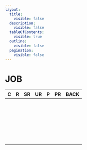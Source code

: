 ```yaml
---
layout:
  title:
    visible: false
  description:
    visible: false
  tableOfContents:
    visible: true
  outline:
    visible: false
  pagination:
    visible: false
---
```


# JOB

<table data-full-width="true"><thead><tr><th align="center">C</th><th align="center">R</th><th align="center">SR</th><th align="center">UR</th><th align="center">P</th><th align="center">PR</th><th align="center">BACK</th></tr></thead><tbody><tr><td align="center"><img src="https://rider-card.com/images/cardlist/card/RT1-016.png" alt="" data-size="original"></td><td align="center"><img src="https://rider-card.com/images/cardlist/card/RT1-015.png" alt="" data-size="original"></td><td align="center"></td><td align="center"></td><td align="center"></td><td align="center"></td><td align="center"><img src="https://www.rider-card.com/images/cardlist/card/odorimantis.png" alt="" data-size="original"></td></tr><tr><td align="center"><p><img src="https://rider-card.com/images/cardlist/card/RT0-003.png" alt="" data-size="original"></p><p><img src="https://rider-card.com/images/cardlist/card/RT1-018.png" alt="" data-size="original"></p></td><td align="center"></td><td align="center"><img src="https://rider-card.com/images/cardlist/card/RT1-017.png" alt="" data-size="original"></td><td align="center"></td><td align="center"></td><td align="center"></td><td align="center"><img src="https://www.rider-card.com/images/cardlist/card/dokkirishovel.png" alt="" data-size="original"></td></tr><tr><td align="center"><img src="https://rider-card.com/images/cardlist/card/RT1-020.png" alt="" data-size="original"></td><td align="center"><img src="https://rider-card.com/images/cardlist/card/RT1-019.png" alt="" data-size="original"></td><td align="center"></td><td align="center"></td><td align="center"></td><td align="center"></td><td align="center"><img src="https://www.rider-card.com/images/cardlist/card/doctorheavy.png" alt="" data-size="original"></td></tr><tr><td align="center"><p><img src="https://rider-card.com/images/cardlist/card/RT0-004.png" alt="" data-size="original"></p><p><img src="https://rider-card.com/images/cardlist/card/RT1-022.png" alt="" data-size="original"></p></td><td align="center"><img src="https://rider-card.com/images/cardlist/card/RT1-021.png" alt="" data-size="original"></td><td align="center"></td><td align="center"></td><td align="center"></td><td align="center"></td><td align="center"><img src="https://www.rider-card.com/images/cardlist/card/madpirates.png" alt="" data-size="original"></td></tr><tr><td align="center"></td><td align="center"><img src="https://rider-card.com/images/cardlist/card/RT1-025.png" alt="" data-size="original"></td><td align="center"><img src="https://rider-card.com/images/cardlist/card/RT1-024.png" alt="" data-size="original"></td><td align="center"><img src="https://rider-card.com/images/cardlist/card/RT1-023.png" alt="" data-size="original"></td><td align="center"><img src="https://www.rider-card.com/images/cardlist/card/RT1-074.png" alt="" data-size="original"></td><td align="center"></td><td align="center"><img src="https://www.rider-card.com/images/cardlist/card/antwrestler.png" alt="" data-size="original"></td></tr><tr><td align="center"><img src="https://rider-card.com/images/cardlist/card/RT1-027.png" alt="" data-size="original"></td><td align="center"><img src="https://rider-card.com/images/cardlist/card/RT1-026.png" alt="" data-size="original"></td><td align="center"></td><td align="center"></td><td align="center"></td><td align="center"></td><td align="center"><img src="https://www.rider-card.com/images/cardlist/card/energymaru.png" alt="" data-size="original"></td></tr><tr><td align="center"><img src="https://rider-card.com/images/cardlist/card/RT1-029.png" alt="" data-size="original"></td><td align="center"><img src="https://rider-card.com/images/cardlist/card/RT1-028.png" alt="" data-size="original"></td><td align="center"></td><td align="center"></td><td align="center"></td><td align="center"></td><td align="center"><img src="https://www.rider-card.com/images/cardlist/card/bulletchocho.png" alt="" data-size="original"></td></tr><tr><td align="center"></td><td align="center"><img src="https://rider-card.com/images/cardlist/card/RT1-032.png" alt="" data-size="original"></td><td align="center"><img src="https://rider-card.com/images/cardlist/card/RT1-031.png" alt="" data-size="original"></td><td align="center"><img src="https://rider-card.com/images/cardlist/card/RT1-030.png" alt="" data-size="original"></td><td align="center"><img src="https://www.rider-card.com/images/cardlist/card/RT1-075.png" alt="" data-size="original"></td><td align="center"></td><td align="center"><img src="https://www.rider-card.com/images/cardlist/card/appareskebo.png" alt="" data-size="original"></td></tr><tr><td align="center"><img src="https://rider-card.com/images/cardlist/card/RT1-033.png" alt="" data-size="original"></td><td align="center"></td><td align="center"></td><td align="center"></td><td align="center"></td><td align="center"></td><td align="center"><img src="https://www.rider-card.com/images/cardlist/card/karyudoknight.png" alt="" data-size="original"></td></tr></tbody></table>
